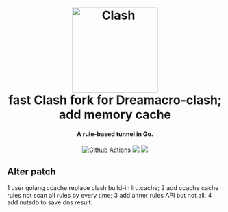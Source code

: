 <h1 align="center">
  <img src="https://github.com/finddiff/clashWithCache/raw/master/docs/logo.png" alt="Clash" width="200">
  <br>fast Clash fork for Dreamacro-clash; add memory cache<br>
</h1>

<h4 align="center">A rule-based tunnel in Go.</h4>

<p align="center">
  <a href="https://github.com/Dreamacro/clash/actions">
    <img src="https://img.shields.io/github/workflow/status/Dreamacro/clash/Go?style=flat-square" alt="Github Actions">
  </a>
  <a href="https://goreportcard.com/report/github.com/Dreamacro/clash">
    <img src="https://goreportcard.com/badge/github.com/Dreamacro/clash?style=flat-square">
  </a>
  <a href="https://github.com/Dreamacro/clash/releases">
    <img src="https://img.shields.io/github/release/Dreamacro/clash/all.svg?style=flat-square">
  </a>
</p>

## Alter patch

1 user golang ccache replace clash build-in lru.cache;
2 add ccache cache rules not scan all rules by every time;
3 add altner rules API but not all.
4 add nutsdb to save dns result.

